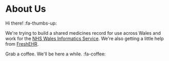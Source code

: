 # About Us
Hi there! :fa-thumbs-up:

We're trying to build a shared medicines record for use across Wales and work for the [NHS Wales Informatics Service](https://nwis.nhs.wales/ "NHS Wales Informatics Service"). We're also getting a little help from [FreshEHR](https://freshehr.com/ "FreshEHR Ltd"). 

Grab a coffee. We'll be here a while. :fa-coffee:
